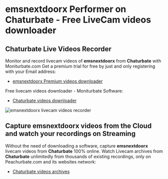 # emsnextdoorx Performer on Chaturbate - Free LiveCam videos downloader

## Chaturbate Live Videos Recorder

Monitor and record livecam videos of **emsnextdoorx** from **Chaturbate** with Moniturbate.com
Get a premium trial for free by just and only registering with your Email address:
* [emsnextdoorx Premium videos downloader](https://moniturbate.com/request-demo-licence-key.html)

Free livecam videos downloader - Moniturbate Software:
* [Chaturbate videos downloader](https://moniturbate.com/moniturbate-download-software.html)

![emsnextdoorx livecam videos recorder](https://peachurnet.com/templates/moniturbate-software.png)


## Capture emsnextdoorx videos from the Cloud and watch your recordings on Streaming

Without the need of downloading a software, capture **emsnextdoorx** livecam videos from **Chaturbate** 100% online.
Watch Livecam archives from **Chaturbate** unlimitedly from thousands of existing recordings, only on Peachurbate.com and its websites network:
* [Chaturbate videos archives](https://peachurnet.com/)